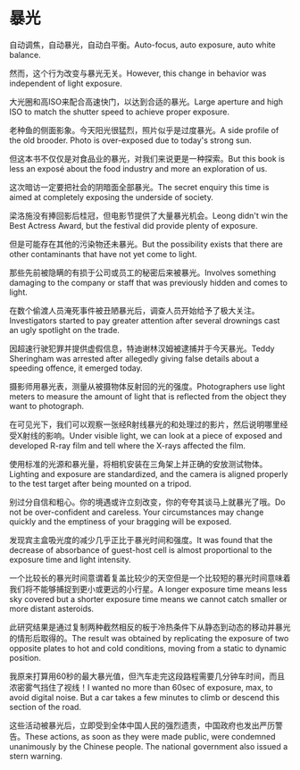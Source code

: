 # 暴光

<p><span class="chinese">自动调焦，自动暴光，自动白平衡。</span><span class="english">Auto-focus, auto exposure, auto white balance.</span></p>

<p><span class="chinese">然而，这个行为改变与暴光无关。</span><span class="english">However, this change in behavior was independent of light exposure.</span></p>

<p><span class="chinese">大光圈和高ISO来配合高速快门，以达到合适的暴光。</span><span class="english">Large aperture and high ISO to match the shutter speed to achieve proper exposure.</span></p>

<p><span class="chinese">老种鱼的侧面影象。今天阳光很猛烈，照片似乎是过度暴光。</span><span class="english">A side profile of the old brooder. Photo is over-exposed due to today's strong sun.</span></p>

<p><span class="chinese">但这本书不仅仅是对食品业的暴光，对我们来说更是一种探索。</span><span class="english">But this book is less an exposé about the food industry and more an exploration of us.</span></p>

<p><span class="chinese">这次暗访一定要把社会的阴暗面全部暴光。</span><span class="english">The secret enquiry this time is aimed at completely exposing the underside of society.</span></p>

<p><span class="chinese">梁洛施没有捧回影后桂冠，但电影节提供了大量暴光机会。</span><span class="english">Leong didn't win the Best Actress Award, but the festival did provide plenty of exposure.</span></p>

<p><span class="chinese">但是可能存在其他的污染物还未暴光。</span><span class="english">But the possibility exists that there are other contaminants that have not yet come to light.</span></p>

<p><span class="chinese">那些先前被隐瞒的有损于公司或员工的秘密后来被暴光。</span><span class="english">Involves something damaging to the company or staff that was previously hidden and comes to light.</span></p>

<p><span class="chinese">在数个偷渡人员淹死事件被丑陋暴光后，调查人员开始给予了极大关注。</span><span class="english">Investigators started to pay greater attention after several drownings cast an ugly spotlight on the trade.</span></p>

<p><span class="chinese">因超速行驶犯罪并提供虚假信息，特迪谢林汉姆被逮捕并于今天暴光。</span><span class="english">Teddy Sheringham was arrested after allegedly giving false details about a speeding offence, it emerged today.</span></p>

<p><span class="chinese">摄影师用暴光表，测量从被摄物体反射回的光的强度。</span><span class="english">Photographers use light meters to measure the amount of light that is reflected from the object they want to photograph.</span></p>

<p><span class="chinese">在可见光下，我们可以观察一张经R射线暴光的和处理过的影片，然后说明哪里经受X射线的影响。</span><span class="english">Under visible light, we can look at a piece of exposed and developed R-ray film and tell where the X-rays affected the film.</span></p>

<p><span class="chinese">使用标准的光源和暴光量，将相机安装在三角架上并正确的安放测试物体。</span><span class="english">Lighting and exposure are standardized, and the camera is aligned properly to the test target after being mounted on a tripod.</span></p>

<p><span class="chinese">别过分自信和粗心。你的境遇或许立刻改变，你的夸夸其谈马上就暴光了哦。</span><span class="english">Do not be over-confident and careless. Your circumstances may change quickly and the emptiness of your bragging will be exposed.</span></p>

<p><span class="chinese">发现宾主盒吸光度的减少几乎正比于暴光时间和强度。</span><span class="english">It was found that the decrease of absorbance of guest-host cell is almost proportional to the exposure time and light intensity.</span></p>

<p><span class="chinese">一个比较长的暴光时间意谓着复盖比较少的天空但是一个比较短的暴光时间意味着我们将不能够捕捉到更小或更远的小行星。</span><span class="english">A longer exposure time means less sky covered but a shorter exposure time means we cannot catch smaller or more distant asteroids.</span></p>

<p><span class="chinese">此研究结果是通过复制两种截然相反的板于冷热条件下从静态到动态的移动并暴光的情形后取得的。</span><span class="english">The result was obtained by replicating the exposure of two opposite plates to hot and cold conditions, moving from a static to dynamic position.</span></p>

<p><span class="chinese">我原来打算用60秒的最大暴光值，但汽车走完这段路程需要几分钟车时间，而且浓密雾气挡住了视线！</span><span class="english">I wanted no more than 60sec of exposure, max, to avoid digital noise. But a car takes a few minutes to climb or descend this section of the road.</span></p>

<p><span class="chinese">这些活动被暴光后，立即受到全体中国人民的强烈遗责，中国政府也发出严历警告。</span><span class="english">These actions, as soon as they were made public, were condemned unanimously by the Chinese people. The national government also issued a stern warning.</span></p>


